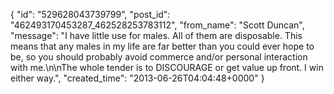  {
   "id": "529628043739799",
   "post_id": "462493170453287_462528253783112",
   "from_name": "Scott Duncan",
   "message": "I have little use for males. All of them are disposable. This means that any males in my life are far better than you could ever hope to be, so you should probably avoid commerce and/or personal interaction with me.\n\nThe whole tender is to DISCOURAGE or get value up front. I win either way.",
   "created_time": "2013-06-26T04:04:48+0000"
 }
